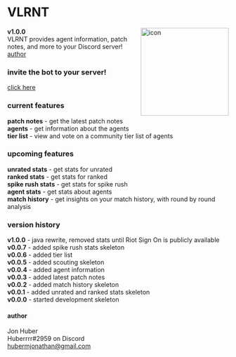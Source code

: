 # VLRNT
**v1.0.0** <img src="http://vlrnt.hubermjonathan.com/icon" align="right" alt="icon" width="200px" height="200px"><br>
VLRNT provides agent information, patch notes, and more to your Discord server!<br>
[author](#author)

### invite the bot to your server!
[click here](https://discordapp.com/oauth2/authorize?client_id=717125416858550322&permissions=18432&scope=bot)
### current features
**patch notes** - get the latest patch notes<br>
**agents** - get information about the agents<br>
**tier list** - view and vote on a community tier list of agents<br>
### upcoming features
**unrated stats** - get stats for unrated<br>
**ranked stats** - get stats for ranked<br>
**spike rush stats** - get stats for spike rush<br>
**agent stats** - get stats about agents<br>
**match history** - get insights on your match history, with round by round analysis<br>
### version history
**v1.0.0** - java rewrite, removed stats until Riot Sign On is publicly available<br>
**v0.0.7** - added spike rush stats skeleton<br>
**v0.0.6** - added tier list<br>
**v0.0.5** - added scouting skeleton<br>
**v0.0.4** - added agent information<br>
**v0.0.3** - added latest patch notes<br>
**v0.0.2** - added match history skeleton<br>
**v0.0.1** - added unrated and ranked stats skeleton<br>
**v0.0.0** - started development skeleton<br>
#### author
Jon Huber<br>
Huberrrr#2959 on Discord<br>
[hubermjonathan@gmail.com](mailto:hubermjonathan@gmail.com)
